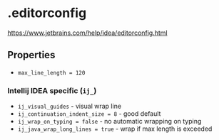 # .editorconfig

https://www.jetbrains.com/help/idea/editorconfig.html

## Properties

- `max_line_length = 120`

### Intellij IDEA specific (`ij_`)

- `ij_visual_guides` - visual wrap line
- `ij_continuation_indent_size = 8` - good default
- `ij_wrap_on_typing = false` - no automatic wrapping on typing
- `ij_java_wrap_long_lines = true` - wrap if max length is exceeded